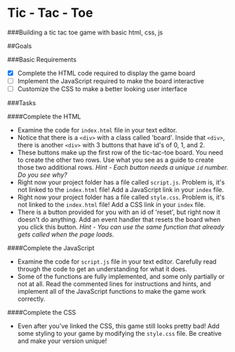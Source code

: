 Tic - Tac - Toe
========================

###Building a tic tac toe game with basic html, css, js

##Goals

###Basic Requirements

- [x] Complete the HTML code required to display the game board
- [ ] Implement the JavaScript required to make the board interactive
- [ ] Customize the CSS to make a better looking user interface

###Tasks

####Complete the HTML

- Examine the code for `index.html` file in your text editor.
- Notice that there is a `<div>` with a class called 'board'. Inside that `<div>`, there is another `<div>` with 3 buttons that have id's of 0, 1, and 2.
- These buttons make up the first row of the tic-tac-toe board. You need to create the other two rows. Use what you see as a guide to create those two additional rows. *Hint - Each button needs a unique `id` number. Do you see why?*
- Right now your project folder has a file called `script.js`. Problem is, it's not linked to the `index.html` file! Add a JavaScript link in your `index` file.
- Right now your project folder has a file called `style.css`. Problem is, it's not linked to the `index.html` file! Add a CSS link in your `index` file.
- There is a button provided for you with an id of 'reset', but right now it doesn't do anything. Add an event handler that resets the board when you click this button. 
*Hint - You can use the same function that already gets called when the page loads.*


####Complete the JavaScript

- Examine the code for `script.js` file in your text editor. Carefully read through the code to get an understanding for what it does.
- Some of the functions are fully implemented, and some only partially or not at all. Read the commented lines for instructions and hints, and implement all of the JavaScript functions to make the game work correctly.


####Complete the CSS

- Even after you've linked the CSS, this game still looks pretty bad! Add some styling to your game by modifying the `style.css` file. Be creative and make your version unique!
